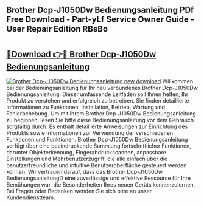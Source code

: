 ## Brother Dcp-J1050Dw Bedienungsanleitung PDf Free Download - Part-yLf Service Owner Guide - User Repair Edition RBsBo

# <h2><a href="http://df3u0h.blite.top/?on=Brother+Dcp-J1050Dw+Bedienungsanleitung">🔗Download 👉🔴 Brother Dcp-J1050Dw Bedienungsanleitung</a></h2>

[![Brother Dcp-J1050Dw Bedienungsanleitung new download](https://i.imgur.com/lujVjoI.png)](http://df3u0h.blite.top/?on=Brother+Dcp-J1050Dw+Bedienungsanleitung)
Willkommen bei der Bedienungsanleitung für Ihr neu verbundenes Brother Dcp-J1050Dw Bedienungsanleitung. Dieser umfassende Leitfaden soll Ihnen helfen, Ihr Produkt zu verstehen und erfolgreich zu betreiben. Sie finden detaillierte Informationen zu Funktionen, Installation, Betrieb, Wartung und Fehlerbehebung. Um mit Ihrem Brother Dcp-J1050Dw Bedienungsanleitung zu beginnen, lesen Sie bitte diese Bedienungsanleitung vor dem Gebrauch sorgfältig durch. Es enthält detaillierte Anweisungen zur Einrichtung des Produkts sowie Informationen zur Verwendung der verschiedenen Funktionen und Funktionen. Brother Dcp-J1050Dw Bedienungsanleitung verfügt über eine beeindruckende Sammlung fortschrittlicher Funktionen, darunter Objekterkennung, Fingerabdruckscannen, anpassbare Einstellungen und Mehrbenutzerzugriff, die alle einfach über die benutzerfreundliche und intuitive Benutzeroberfläche gesteuert werden können. Wir vertrauen darauf, dass das Brother Dcp-J1050Dw BedienungsanleitungD eine zuverlässige und effektive Ressource für Ihre Bemühungen war, die Besonderheiten Ihres neuen Geräts kennenzulernen. Bei Fragen oder Bedenken wenden Sie sich bitte an unser Kundendienstteam.
